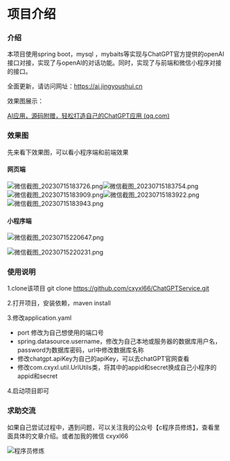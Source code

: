 # 项目介绍
### 介绍

本项目使用spring boot，mysql ，mybaits等实现与ChatGPT官方提供的openAI接口对接，实现了与openAI的对话功能。同时，实现了与前端和微信小程序对接的接口。


全面更新，请访问网址：https://ai.jingyoushui.cn

效果图展示：

 [AI应用，源码附赠，轻松打造自己的ChatGPT应用 (qq.com)](https://mp.weixin.qq.com/s?__biz=MzIxMTgyODczNg==&mid=2247485447&idx=1&sn=a6d2b31460f8c613953229c2c6087f21&chksm=974e2168a039a87ee33ef225ff3f91eafa2f66e8aef8b4f3034e4f06de7c0a9c617b6e2cadaf&mpshare=1&srcid=0910tOKcBNPr2ctvOYpHy5GY&sharer_shareinfo=a601e39c2338b3d0201feb526dd9d1c2&sharer_shareinfo_first=a601e39c2338b3d0201feb526dd9d1c2&from=singlemessage&scene=1&subscene=10000&sessionid=1694348220&clicktime=1694352786&enterid=1694352786&ascene=1&fasttmpl_type=0&fasttmpl_fullversion=6846501-zh_CN-zip&fasttmpl_flag=0&realreporttime=1694352786751&devicetype=android-31&version=28002855&nettype=3gnet&lang=zh_CN&exportkey=n_ChQIAhIQQBFZlJh2jVb1vvV41%2BydhhLuAQIE97dBBAEAAAAAAIZ9K4BPM0EAAAAOpnltbLcz9gKNyK89dVj01fD99KRsX7Xr5%2BQfJQmUD65BOJHpu%2BP4%2BAy%2Bg%2Bcl9%2FhBc2K9CuzEm4gR%2Bch4aSDESMg7xIfj3FhVvSLmhUsSMjIa8%2BS9i8wg0MjjnDcc2kW13TcJuxukOwhyL24cK%2BRF8unvECw9QgpJC0REajtp%2F1NwO9oV4tdadVabSjKUErWA019AkEONmlYKSLSSAdQUPuM6TQYjb40HBPGe1L8ex5y9CNl84osEZVO745lUOj26wRBuh5mjdiE%2Blh1OZ4xdDqNL%2FJVEGsk%3D&pass_ticket=qLI56%2BdOGrZaOEyhI1oFW664t089gBTzlOpUIpOWJe4xGfm%2FgiQv%2BT6D5GsXOcDQ&wx_header=3) 

### 效果图

先来看下效果图，可以看小程序端和前端效果

#### 网页端

![微信截图_20230715183726.png](https://www.jingyoushui.cn/image/277f4405-ccff-42ad-8e8d-f67d176cafbe.png)![微信截图_20230715183754.png](https://www.jingyoushui.cn/image/6c34e34e-729a-41b8-b766-50069ff17282.png)![微信截图_20230715183909.png](https://www.jingyoushui.cn/image/d5a26a15-ab97-45cf-8271-cdd21a02339d.png)![微信截图_20230715183922.png](https://www.jingyoushui.cn/image/a84932d0-09e5-4557-af4b-929bfb56ff54.png)![微信截图_20230715183943.png](https://www.jingyoushui.cn/image/153e79a8-9e8a-401b-9032-b39556e2ca79.png)

#### 小程序端

![微信截图_20230715220647.png](https://www.jingyoushui.cn/image/043472e1-4ad9-4b7c-b8ca-e722964165a0.png)



![微信截图_20230715220231.png](https://www.jingyoushui.cn/image/267a3d1f-6372-401e-97ac-ab6ccfa2278a.png)



### 使用说明

1.clone该项目 git clone https://github.com/cxyxl66/ChatGPTService.git

2.打开项目，安装依赖，maven install

3.修改application.yaml

- port 修改为自己想使用的端口号
- spring.datasource.username，修改为自己本地或服务器的数据库用户名，password为数据库密码，url中修改数据库名称
- 修改chatgpt.apiKey为自己的apiKey，可以去chatGPT官网查看
- 修改com.cxyxl.util.UrlUtils类，将其中的appid和secret换成自己小程序的appid和secret

4.启动项目即可



### 求助交流

如果自己尝试过程中，遇到问题，可以关注我的公众号【c程序员修炼】，查看里面具体的文章介绍。或者加我的微信 cxyxl66

![程序员修炼](https://www.jingyoushui.cn/image/e6ea2efe-d0d7-487a-b7a5-c8bf0ee7d005.jpg)
